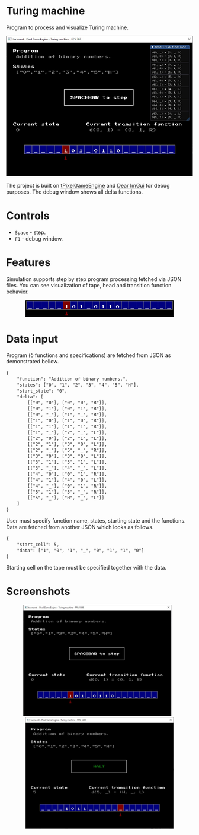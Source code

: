 # Turing machine
Program to process and visualize Turing machine.

<p align="center">  
  <img src="doc/3.jpg" width="700px">
</p>

The project is built on [tPixelGameEngine](https://github.com/tucna/tPixelGameEngine) and [Dear ImGui](https://github.com/ocornut/imgui) for debug purposes. The debug window shows all delta functions.

# Controls
- `Space` - step.
- `F1` - debug window.

# Features
Simulation supports step by step program processing fetched via JSON files. You can see visualization of tape, head and transition function behavior.
<p align="center">  
  <img src="doc/steps.gif" width="400px">
</p>

# Data input
Program (δ functions and specifications) are fetched from JSON as demonstrated bellow.
```
{
    "function": "Addition of binary numbers.",
    "states": ["0", "1", "2", "3", "4", "5", "H"],
    "start_state": "0",
    "delta": [
        [["0", "0"], ["0", "0", "R"]],
        [["0", "1"], ["0", "1", "R"]],
        [["0", "_"], ["1", "_", "R"]],
        [["1", "0"], ["1", "0", "R"]],
        [["1", "1"], ["1", "1", "R"]],
        [["1", "_"], ["2", "_", "L"]],
        [["2", "0"], ["2", "1", "L"]],
        [["2", "1"], ["3", "0", "L"]],
        [["2", "_"], ["5", "_", "R"]],
        [["3", "0"], ["3", "0", "L"]],
        [["3", "1"], ["3", "1", "L"]],
        [["3", "_"], ["4", "_", "L"]],
        [["4", "0"], ["0", "1", "R"]],
        [["4", "1"], ["4", "0", "L"]],
        [["4", "_"], ["0", "1", "R"]],
        [["5", "1"], ["5", "_", "R"]],
        [["5", "_"], ["H", "_", "L"]]
    ]
}
```
User must specify function name, states, starting state and the functions. Data are fetched from another JSON which looks as follows.
```
{
    "start_cell": 5,
    "data": ["1", "0", "1", "_", "0", "1", "1", "0"]
}
```
Starting cell on the tape must be specified together with the data.

# Screenshots
<p align="center">  
  <img src="doc/1.jpg" width="400px">&nbsp; &nbsp; <img src="doc/2.jpg" width="400px">
</p>
